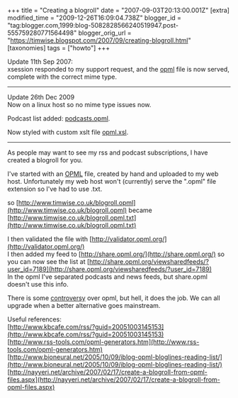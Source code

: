 +++
title = "Creating a blogroll"
date = "2007-09-03T20:13:00.001Z"
[extra]
modified_time = "2009-12-26T16:09:04.738Z"
blogger_id = "tag:blogger.com,1999:blog-5082828566240519947.post-555759280771564498"
blogger_orig_url = "https://timwise.blogspot.com/2007/09/creating-blogroll.html"
[taxonomies]
tags = ["howto"]
+++

Update 11th Sep 2007:  
xsession responded to my support request, and the [opml](http://www.timwise.co.uk/blogroll.opml) file is now served, complete with the correct mime type.  

* * *

Update 26th Dec 2009  
Now on a linux host so no mime type issues now.  

Podcast list added: [podcasts.opml](http://www.timwise.co.uk/podcasts.opml).  

Now styled with custom xslt file [opml.xsl](http://www.timwise.co.uk/opml.xsl).  

* * *

As people may want to see my rss and podcast subscriptions, I have created a blogroll for you.  

I've started with an [OPML](http://en.wikipedia.org/wiki/OPML) file, created by hand and uploaded to my web host. Unfortunately my web host won't (currently) serve the ".opml" file extension so I've had to use .txt.  

so [http://www.timwise.co.uk/blogroll.opml](http://www.timwise.co.uk/blogroll.opml) became [http://www.timwise.co.uk/blogroll.opml.txt](http://www.timwise.co.uk/blogroll.opml.txt)  

I then validated the file with [http://validator.opml.org/](http://validator.opml.org/)  
I then added my feed to [http://share.opml.org/](http://share.opml.org/) so you can now see the list at [http://share.opml.org/viewsharedfeeds/?user_id=7189](http://share.opml.org/viewsharedfeeds/?user_id=7189)  
In the opml I've separated podcasts and news feeds, but share.opml doesn't use this info.  

There is some [controversy](http://www.isolani.co.uk/blog/semanticweb/OpmlTheXmlFormatWithNoFriends) over opml, but hell, it does the job. We can all upgrade when a better alternative goes mainstream.  

Useful references:  
[http://www.kbcafe.com/rss/?guid=20051003145153](http://www.kbcafe.com/rss/?guid=20051003145153)  
[http://www.rss-tools.com/opml-generators.htm](http://www.rss-tools.com/opml-generators.htm)  
[http://www.bioneural.net/2005/10/09/iblog-opml-bloglines-reading-list/](http://www.bioneural.net/2005/10/09/iblog-opml-bloglines-reading-list/)  
[http://nayyeri.net/archive/2007/02/17/create-a-blogroll-from-opml-files.aspx](http://nayyeri.net/archive/2007/02/17/create-a-blogroll-from-opml-files.aspx)
